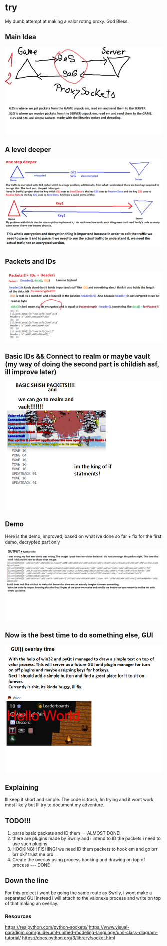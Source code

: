 # try
 My dumb attempt at making a valor rotmg proxy. God Bless.

## Main Idea
<p align="center">
  <img src="maini.jpg" />
</p>

## A level deeper
<p align="center">
  <img src="deeper.png" />
</p>

## Packets and IDs
<p align="center">
  <img src="packets&ids.png" />
</p>

## Basic IDs && Connect to realm or maybe vault (my way of doing the second part is childish asf, ill improve later)
<p align="center">
  <img src="IFstatementKING.png" />
</p>

## Demo
Here is the demo, improved, based on what ive done so far + fix for the first demo, decrypted part only
<p align="center">
  <img src="output.png" />
</p>

## Now is the best time to do something else, GUI
<p align="center">
  <img src="gui.png" />
</p>

## Explaining
Ill keep it short and simple. The code is trash, Im trying and it wont work most likely but Ill try to document my adventure.


## TODO!!!
1. parse basic packets and ID them ---ALMOST DONE!
2. there are plugins made by Swrlly and i intend to ID the packets i need to use such plugins
3. HOOKING!!! FISHING! we need ID them packets to hook em and go brr brr ok? trust me bro
4. Create the overlay using process hooking and drawing on top of process --- DONE

## Down the line
For this project i wont be going the same route as Swrlly, i wont make a separated GUI instead i will attach to the valor.exe process and write on top of that making an overlay. 


### Resources 
https://realpython.com/python-sockets/
https://www.visual-paradigm.com/guide/uml-unified-modeling-language/uml-class-diagram-tutorial/
https://docs.python.org/3/library/socket.html
